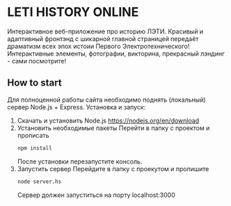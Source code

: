 # LETI HISTORY ONLINE

Интерактивное веб-приложение про историю ЛЭТИ. 
Красивый и адаптивный фронтэнд с шикарной главной страницей передаёт драматизм всех эпох истоии Первого Электротехнического!
Интерактивные элементы, фотографии, викторина, прекрасный лэндинг - сами посмотрите!

## How to start
Для полноценной работы сайта необходимо поднять (локальный) сервер Node.js + Express.
Установка и запуск:
  1. Скачать и установить Node.js
    https://nodejs.org/en/download
  2. Установить необходимые пакеты
    Перейти в папку с проектом и прописать
      ```cmd
      npm install
      ```
      После установки перезапустите консоль.
  3. Запустить сервер
    Перейдите в папку с проекутом и пропишите
      ```cmd
      node server.hs
      ```
      Сервер должен запуститься на порту localhost:3000
